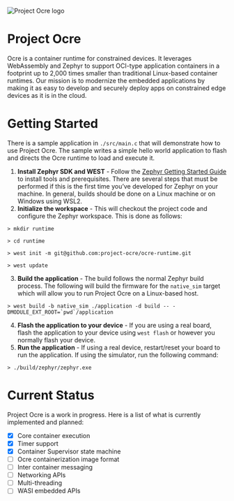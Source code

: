 ![Project Ocre logo](ocre_logo.jpg "Project Ocre")
# Project Ocre
Ocre is a container runtime for constrained devices.  It leverages WebAssembly and Zephyr to support OCI-type application containers in a footprint up to 2,000 times smaller than traditional Linux-based container runtimes. Our mission is to modernize the embedded applications by making it as easy to develop and securely deploy apps on constrained edge devices as it is in the cloud.


# Getting Started 
There is a sample application in `./src/main.c` that will demonstrate how to use Project Ocre.  The sample writes a simple hello world application to flash and directs the Ocre runtime to load and execute it.  

1. **Install Zephyr SDK and WEST** - Follow the [Zephyr Getting Started Guide](https://docs.zephyrproject.org/latest/develop/getting_started/index.html) to install tools and prerequisites. There are several steps that must be performed if this is the first time you’ve developed for Zephyr on your machine.  In general, builds should be done on a Linux machine or on Windows using WSL2.
2. **Initialize the workspace** - This will checkout the project code and configure the Zephyr workspace.  This is done as follows:
```
> mkdir runtime

> cd runtime

> west init -m git@github.com:project-ocre/ocre-runtime.git

> west update
```

3. **Build the application** - The build follows the normal Zephyr build process.  The following will build the firmware for the `native_sim` target which will allow you to run Project Ocre on a Linux-based host.  
```
> west build -b native_sim ./application -d build -- -DMODULE_EXT_ROOT=`pwd`/application
```
4.  **Flash the application to your device** - If you are using a real board, flash the application to your device using `west flash` or however you normally flash your device.
5.  **Run the application** - If using a real device, restart/reset your board to run the application.  If using the simulator, run the following command:
```
> ./build/zephyr/zephyr.exe
```

# Current Status
Project Ocre is a work in progress.  Here is a list of what is currently implemented and planned:
- [X] Core container execution
- [X] Timer support
- [X] Container Supervisor state machine
- [ ] Ocre containerization image format
- [ ] Inter container messaging
- [ ] Networking APIs
- [ ] Multi-threading
- [ ] WASI embedded APIs
